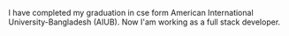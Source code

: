 I have completed my graduation in cse form American International University-Bangladesh (AIUB). Now I'am working as a full stack developer. 

<!---
azmainasd/azmainasd is a ✨ special ✨ repository because its `README.md` (this file) appears on your GitHub profile.
You can click the Preview link to take a look at your changes.
--->
